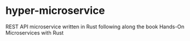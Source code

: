 # hyper-microservice
REST API microservice written in Rust following along the book Hands-On Microservices with Rust
